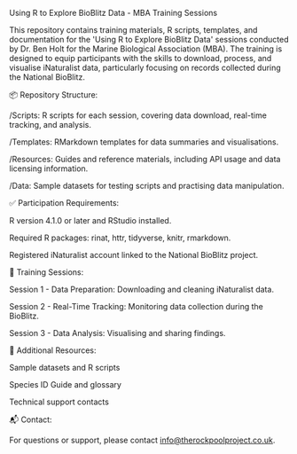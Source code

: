 Using R to Explore BioBlitz Data - MBA Training Sessions

This repository contains training materials, R scripts, templates, and documentation for the 'Using R to Explore BioBlitz Data' sessions conducted by Dr. Ben Holt for the Marine Biological Association (MBA). The training is designed to equip participants with the skills to download, process, and visualise iNaturalist data, particularly focusing on records collected during the National BioBlitz.

📦 Repository Structure:

/Scripts: R scripts for each session, covering data download, real-time tracking, and analysis.

/Templates: RMarkdown templates for data summaries and visualisations.

/Resources: Guides and reference materials, including API usage and data licensing information.

/Data: Sample datasets for testing scripts and practising data manipulation.

✅ Participation Requirements:

R version 4.1.0 or later and RStudio installed.

Required R packages: rinat, httr, tidyverse, knitr, rmarkdown.

Registered iNaturalist account linked to the National BioBlitz project.

📅 Training Sessions:

Session 1 - Data Preparation: Downloading and cleaning iNaturalist data.

Session 2 - Real-Time Tracking: Monitoring data collection during the BioBlitz.

Session 3 - Data Analysis: Visualising and sharing findings.

📄 Additional Resources:

Sample datasets and R scripts

Species ID Guide and glossary

Technical support contacts

📬 Contact:

For questions or support, please contact info@therockpoolproject.co.uk.